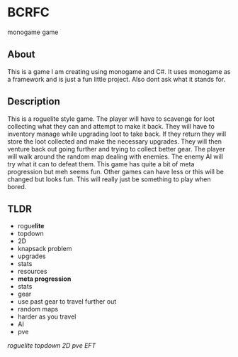 # BCRFC
monogame game

## About
This is a game I am creating using monogame and C#. It uses monogame as a framework and is just a fun little project. Also dont ask what it stands for.

## Description
This is a roguelite style game. The player will have to scavenge for loot collecting what they can and attempt to make it back. They will have to inventory manage while upgrading loot to take back. If they return they will store the loot collected and make the necessary upgrades. They will then venture back out going further and trying to collect better gear. The player will walk around the random map dealing with enemies. The enemy AI will try what it can to defeat them. This game has quite a bit of meta progression but meh seems fun. Other games can have less or this will be changed but looks fun. This will really just be something to play when bored.

## TLDR
- rogue**lite**
- topdown
- 2D
- knapsack problem
- upgrades
- stats
- resources
- **meta progression**
- stats
- gear
- use past gear to travel further out
- random maps
- harder as you travel
- AI
- pve

*roguelite topdown 2D pve EFT*
